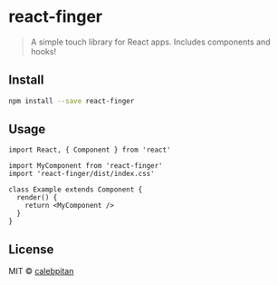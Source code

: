 # react-finger

> A simple touch library for React apps. Includes components and hooks!

<!-- [![NPM](https://img.shields.io/npm/v/react-finger.svg)](https://www.npmjs.com/package/react-finger) -->
<!-- [![JavaScript Style Guide](https://img.shields.io/badge/code_style-standard-brightgreen.svg)](https://standardjs.com) -->

## Install

```bash
npm install --save react-finger
```

## Usage

```tsx
import React, { Component } from 'react'

import MyComponent from 'react-finger'
import 'react-finger/dist/index.css'

class Example extends Component {
  render() {
    return <MyComponent />
  }
}
```

## License

MIT © [calebpitan](https://github.com/calebpitan)
